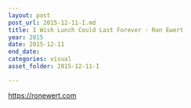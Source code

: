 ```yaml
---
layout: post
post_url: 2015-12-11-I.md
title: I Wish Lunch Could Last Forever - Ron Ewert
year: 2015
date: 2015-12-11
end_date: 
categories: visual
asset_folder: 2015-12-11-I

---
```

https://ronewert.com